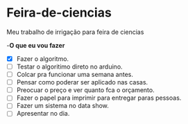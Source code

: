 # Feira-de-ciencias
Meu trabalho de irrigação para feira de ciencias

-**O que eu vou fazer**

- [x] Fazer o algoritmo.
- [ ] Testar o algoritimo direto no arduino.
- [ ] Colcar pra funcionar uma semana antes.
- [ ] Pensar como poderar ser aplicado nas casas.
- [ ] Preocuar o preço e ver quanto fca o orçamento.
- [ ] Fazer o papel para imprimir para entregar paras pessoas. 
- [ ] Fazer um sistema no data show.
- [ ] Apresentar no dia.
